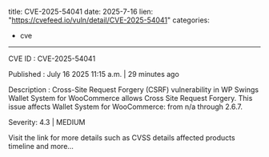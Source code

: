 
title: CVE-2025-54041
date: 2025-7-16
lien: "https://cvefeed.io/vuln/detail/CVE-2025-54041"
categories:
  - cve
---

CVE ID : CVE-2025-54041

Published :  July 16
2025
11:15 a.m. | 29 minutes ago

Description : Cross-Site Request Forgery (CSRF) vulnerability in WP Swings Wallet System for WooCommerce allows Cross Site Request Forgery. This issue affects Wallet System for WooCommerce: from n/a through 2.6.7.

Severity: 4.3 | MEDIUM

Visit the link for more details
such as CVSS details
affected products
timeline
and more...
